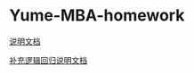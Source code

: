 <!--
 * @Author: 27
 * @LastEditors: 27
 * @Date: 2024-03-25 18:28:42
 * @LastEditTime: 2024-04-19 23:25:50
 * @FilePath: /Yume-MBA-homework/README.md
 * @description: type some description
-->
# Yume-MBA-homework


[说明文档](./yume_doc/数据定义.md)


[补充逻辑回归说明文档](./yume_doc/logic_doc.md)